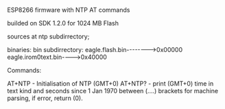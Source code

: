ESP8266 firmware with NTP AT commands

builded on SDK 1.2.0 for 1024 MB Flash

sources at ntp subdirrectory;

binaries: bin subdirrectory:
eagle.flash.bin-------->0x00000
eagle.irom0text.bin---->0x40000

Commands:

AT+NTP - Initialisation of NTP (GMT+0)
AT+NTP? - print (GMT+0) time in text kind and 
seconds since 1 Jan 1970 between (....) brackets for machine parsing,
if error, return (0).
